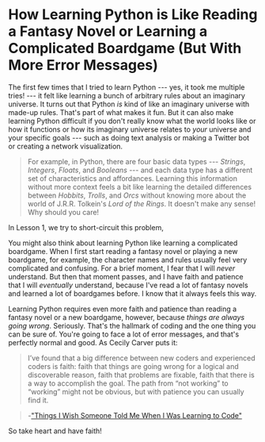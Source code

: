 
# How Learning Python is Like Reading a Fantasy Novel or Learning a Complicated Boardgame (But With More Error Messages)

The first few times that I tried to learn Python --- yes, it took me multiple tries! --- it felt like learning a bunch of arbitrary rules about an imaginary universe. It turns out that Python *is* kind of like an imaginary universe with made-up rules. That's part of what makes it fun. But it can also make learning Python difficult if you don't really know what the world looks like or how it functions or how its imaginary universe relates to *your* universe and your specific goals --- such as doing text analysis or making a Twitter bot or creating a network visualization.

> For example, in Python, there are four basic data types --- *Strings*, *Integers*, *Floats*, and *Booleans* --- and each data type has a different set of characteristics and affordances. Learning this information without more context feels a bit like learning the detailed differences between *Hobbits*, *Trolls*, and *Orcs* without knowing more about the world of J.R.R. Tolkein's *Lord of the Rings*. It doesn't make any sense! Why should you care!

In Lesson 1, we try to short-circuit this problem, 

You might also think about learning Python like learning a complicated boardgame. When I first start reading a fantasy novel or playing a new boardgame, for example, the character names and rules usually feel very complicated and confusing. For a brief moment, I fear that I will *never* understand. But then that moment passes, and I have faith and patience that I will *eventually* understand, because I've read a lot of fantasy novels and learned a lot of boardgames before. I know that it always feels this way.

Learning Python requires even more faith and patience than reading a fantasy novel or a new boardgame, however, because *things are always going wrong*. Seriously. That's the hallmark of coding and the one thing you can be sure of. You're going to face a lot of error messages, and that's perfectly normal and good. As Cecily Carver puts it:

> I’ve found that a big difference between new coders and experienced coders is faith: faith that things are going wrong for a logical and discoverable reason, faith that problems are fixable, faith that there is a way to accomplish the goal. The path from “not working” to “working” might not be obvious, but with patience you can usually find it.

> -["Things I Wish Someone Told Me When I Was Learning to Code"](https://medium.com/free-code-camp/things-i-wish-someone-had-told-me-when-i-was-learning-how-to-code-565fc9dcb329?)

So take heart and have faith!